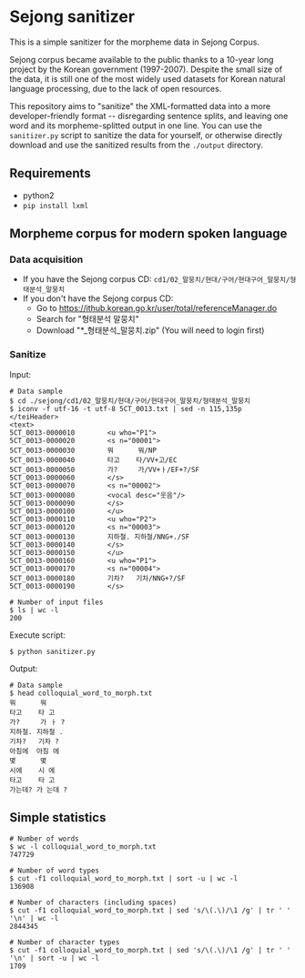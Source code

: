 # Sejong sanitizer

This is a simple sanitizer for the morpheme data in Sejong Corpus.

Sejong corpus became available to the public thanks to a 10-year long project by the Korean government (1997-2007).
Despite the small size of the data, it is still one of the most widely used datasets for Korean natural language processing, due to the lack of open resources.

This repository aims to "sanitize" the XML-formatted data into a more developer-friendly format -- disregarding sentence splits, and leaving one word and its morpheme-splitted output in one line.
You can use the `sanitizer.py` script to sanitize the data for yourself, or otherwise directly download and use the sanitized results from the `./output` directory.

## Requirements

- python2
- `pip install lxml`

## Morpheme corpus for modern spoken language

### Data acquisition

- If you have the Sejong corpus CD: `cd1/02_말뭉치/현대/구어/현대구어_말뭉치/형태분석_말뭉치`
- If you don't have the Sejong corpus CD:
    - Go to https://ithub.korean.go.kr/user/total/referenceManager.do
    - Search for "형태분석 말뭉치"
    - Download "*_형태분석_말뭉치.zip" (You will need to login first)

### Sanitize

Input:

    # Data sample
    $ cd ./sejong/cd1/02_말뭉치/현대/구어/현대구어_말뭉치/형태분석_말뭉치
    $ iconv -f utf-16 -t utf-8 5CT_0013.txt | sed -n 115,135p
    </teiHeader>
    <text>
    5CT_0013-0000010        <u who="P1">
    5CT_0013-0000020        <s n="00001">
    5CT_0013-0000030        뭐      뭐/NP
    5CT_0013-0000040        타고    타/VV+고/EC
    5CT_0013-0000050        가?     가/VV+ㅏ/EF+?/SF
    5CT_0013-0000060        </s>
    5CT_0013-0000070        <s n="00002">
    5CT_0013-0000080        <vocal desc="웃음"/>
    5CT_0013-0000090        </s>
    5CT_0013-0000100        </u>
    5CT_0013-0000110        <u who="P2">
    5CT_0013-0000120        <s n="00003">
    5CT_0013-0000130        지하철. 지하철/NNG+./SF
    5CT_0013-0000140        </s>
    5CT_0013-0000150        </u>
    5CT_0013-0000160        <u who="P1">
    5CT_0013-0000170        <s n="00004">
    5CT_0013-0000180        기차?   기차/NNG+?/SF
    5CT_0013-0000190        </s>

    # Number of input files
    $ ls | wc -l
    200

Execute script:

    $ python sanitizer.py

Output:

    # Data sample
    $ head colloquial_word_to_morph.txt
    뭐      뭐
    타고    타 고
    가?     가 ㅏ ?
    지하철. 지하철 .
    기차?   기차 ?
    아침에  아침 에
    몇      몇
    시에    시 에
    타고    타 고
    가는데? 가 는데 ?

## Simple statistics

    # Number of words
    $ wc -l colloquial_word_to_morph.txt
    747729

    # Number of word types
    $ cut -f1 colloquial_word_to_morph.txt | sort -u | wc -l
    136908

    # Number of characters (including spaces)
    $ cut -f1 colloquial_word_to_morph.txt | sed 's/\(.\)/\1 /g' | tr ' ' '\n' | wc -l
    2844345

    # Number of character types
    $ cut -f1 colloquial_word_to_morph.txt | sed 's/\(.\)/\1 /g' | tr ' ' '\n' | sort -u | wc -l
    1709
